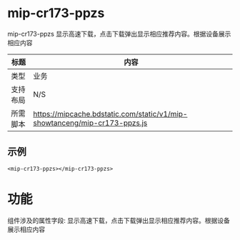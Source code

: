 # mip-cr173-ppzs
mip-cr173-ppzs 显示高速下载，点击下载弹出显示相应推荐内容。根据设备展示相应内容

标题|内容
----|----
类型|业务
支持布局|N/S
所需脚本|https://mipcache.bdstatic.com/static/v1/mip-showtanceng/mip-cr173-ppzs.js

## 示例

```
<mip-cr173-ppzs></mip-cr173-ppzs>
```

# 功能

组件涉及的属性字段: 显示高速下载，点击下载弹出显示相应推荐内容。根据设备展示相应内容
